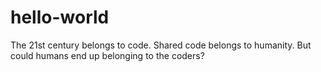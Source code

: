 # hello-world
 
The 21st century belongs to code. 
Shared code belongs to humanity. 
But could humans end up belonging to the coders?
